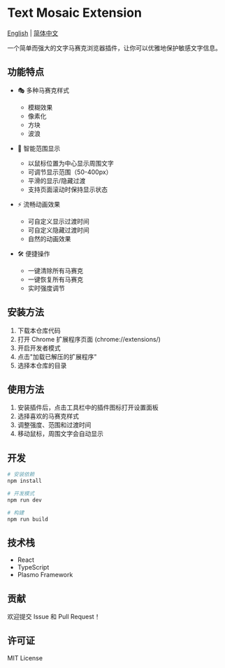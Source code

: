 # Text Mosaic Extension

[English](README.en.md) | [简体中文](README.zh.md)

一个简单而强大的文字马赛克浏览器插件，让你可以优雅地保护敏感文字信息。

## 功能特点

- 🎭 多种马赛克样式
  - 模糊效果
  - 像素化
  - 方块
  - 波浪

- 🎯 智能范围显示
  - 以鼠标位置为中心显示周围文字
  - 可调节显示范围（50-400px）
  - 平滑的显示/隐藏过渡
  - 支持页面滚动时保持显示状态

- ⚡ 流畅动画效果
  - 可自定义显示过渡时间
  - 可自定义隐藏过渡时间
  - 自然的动画效果

- 🛠️ 便捷操作
  - 一键清除所有马赛克
  - 一键恢复所有马赛克
  - 实时强度调节

## 安装方法

1. 下载本仓库代码
2. 打开 Chrome 扩展程序页面 (chrome://extensions/)
3. 开启开发者模式
4. 点击"加载已解压的扩展程序"
5. 选择本仓库的目录

## 使用方法

1. 安装插件后，点击工具栏中的插件图标打开设置面板
2. 选择喜欢的马赛克样式
3. 调整强度、范围和过渡时间
4. 移动鼠标，周围文字会自动显示

## 开发

```bash
# 安装依赖
npm install

# 开发模式
npm run dev

# 构建
npm run build
```

## 技术栈

- React
- TypeScript
- Plasmo Framework

## 贡献

欢迎提交 Issue 和 Pull Request！

## 许可证

MIT License